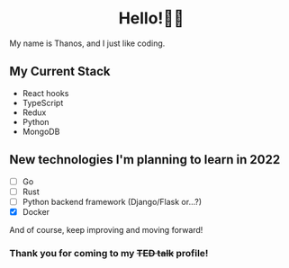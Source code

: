 
<h1 align='center'>Hello!👋😊</h1>

<p>My name is Thanos, and I just like coding.</p>

<h2>My Current Stack</h2>
<ul>
  <li>React hooks</li>
  <li>TypeScript</li>
  <li>Redux</li>
  <li>Python</li>
  <li>MongoDB</li>
</ul>


<h2>New technologies I'm planning to learn in 2022</h2>

- [ ] Go
- [ ] Rust
- [ ] Python backend framework (Django/Flask or...?)
- [X] Docker

<p>And of course, keep improving and moving forward!</p>

  
<h3>Thank you for coming to my <s>TED talk</s> profile!</h3>

